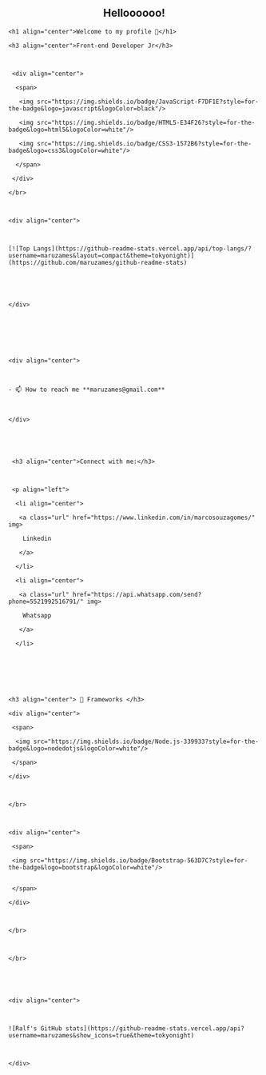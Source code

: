 <h2 align="center">Helloooooo!</h1>

    <h1 align="center">Welcome to my profile 👋</h1>
    
    <h3 align="center">Front-end Developer Jr</h3>
    
    
    
     <div align="center">
    
      <span>
    
       <img src="https://img.shields.io/badge/JavaScript-F7DF1E?style=for-the-badge&logo=javascript&logoColor=black"/>
    
       <img src="https://img.shields.io/badge/HTML5-E34F26?style=for-the-badge&logo=html5&logoColor=white"/>
    
       <img src="https://img.shields.io/badge/CSS3-1572B6?style=for-the-badge&logo=css3&logoColor=white"/>
    
      </span>
    
     </div>
    
    </br>
    
    
    
    <div align="center">
    
    
    
    [![Top Langs](https://github-readme-stats.vercel.app/api/top-langs/?username=maruzames&layout=compact&theme=tokyonight)](https://github.com/maruzames/github-readme-stats)
    
      
    
    
    
    </div>
    
    
    
    
    
    
    
    <div align="center">
    
      
    
    - 📫 How to reach me **maruzames@gmail.com**
    
      
    
    </div>
    
    
    
    
    
     <h3 align="center">Connect with me:</h3>
    
      
    
     <p align="left">
    
      <li align="center">
    
       <a class="url" href="https://www.linkedin.com/in/marcosouzagomes/" img> 
    
        Linkedin
    
       </a>
    
      </li>
    
      <li align="center">
    
       <a class="url" href="https://api.whatsapp.com/send?phone=5521992516791/" img> 
    
        Whatsapp
    
       </a>
    
      </li>
    
      
    
    
    
    
    
    <h3 align="center"> 🚀 Frameworks </h3>
    
    <div align="center">
    
     <span>
    
      <img src="https://img.shields.io/badge/Node.js-339933?style=for-the-badge&logo=nodedotjs&logoColor=white"/>
    
     </span>
    
    </div>
    
    
    
    </br>
    
    
    
    <div align="center">
    
     <span>  
    
     <img src="https://img.shields.io/badge/Bootstrap-563D7C?style=for-the-badge&logo=bootstrap&logoColor=white"/>  
    
    
     </span>
    
    </div>
    
    
    
    </br>
    
    
    
    </br>
    
    
    
    
    
    <div align="center">
    
      
    
    ![Ralf's GitHub stats](https://github-readme-stats.vercel.app/api?username=maruzames&show_icons=true&theme=tokyonight)
    
    
    
    </div>
